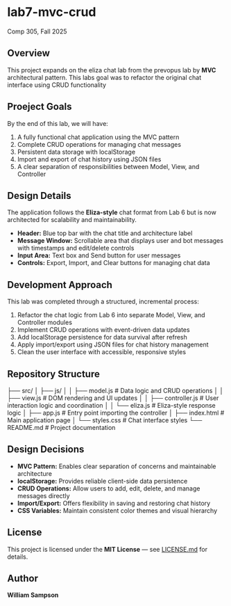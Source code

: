 # lab7-mvc-crud
Comp 305, Fall 2025

## Overview
This project expands on the eliza chat lab from the prevopus lab by **MVC** architectural pattern.
This labs goal was to refactor the original chat interface using CRUD functionality 

## Proeject Goals
By the end of this lab, we will have:  
1. A fully functional chat application using the MVC pattern  
2. Complete CRUD operations for managing chat messages  
3. Persistent data storage with localStorage  
4. Import and export of chat history using JSON files  
5. A clear separation of responsibilities between Model, View, and Controller  

## Design Details  
The application follows the **Eliza-style** chat format from Lab 6 but is now architected for scalability and maintainability.  
- **Header:** Blue top bar with the chat title and architecture label  
- **Message Window:** Scrollable area that displays user and bot messages with timestamps and edit/delete controls  
- **Input Area:** Text box and Send button for user messages  
- **Controls:** Export, Import, and Clear buttons for managing chat data  

## Development Approach  
This lab was completed through a structured, incremental process:  
1. Refactor the chat logic from Lab 6 into separate Model, View, and Controller modules  
2. Implement CRUD operations with event-driven data updates  
3. Add localStorage persistence for data survival after refresh  
4. Apply import/export using JSON files for chat history management  
5. Clean the user interface with accessible, responsive styles  

## Repository Structure  
├── src/
│ ├── js/
│ │ ├── model.js # Data logic and CRUD operations
│ │ ├── view.js # DOM rendering and UI updates
│ │ ├── controller.js # User interaction logic and coordination
│ │ └── eliza.js # Eliza-style response logic
│ ├── app.js # Entry point importing the controller
│ ├── index.html # Main application page
│ └── styles.css # Chat interface styles
└── README.md # Project documentation

## Design Decisions  
- **MVC Pattern:** Enables clear separation of concerns and maintainable architecture  
- **localStorage:** Provides reliable client-side data persistence  
- **CRUD Operations:** Allow users to add, edit, delete, and manage messages directly  
- **Import/Export:** Offers flexibility in saving and restoring chat history  
- **CSS Variables:** Maintain consistent color themes and visual hierarchy  

## License  
This project is licensed under the **MIT License** — see [LICENSE.md](LICENSE.md) for details.  

## Author  
**William Sampson**
